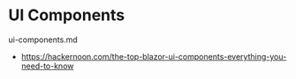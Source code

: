 # UI Components

ui-components.md

*   https://hackernoon.com/the-top-blazor-ui-components-everything-you-need-to-know
